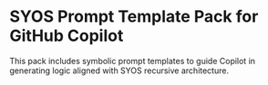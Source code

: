 # SYOS Prompt Template Pack for GitHub Copilot

This pack includes symbolic prompt templates to guide Copilot in generating logic aligned with SYOS recursive architecture.
